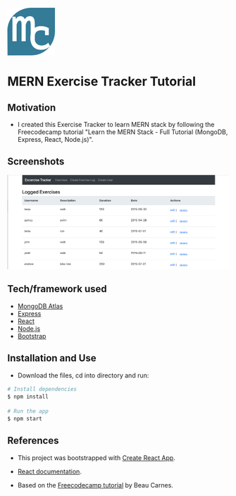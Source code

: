 
![Logo](./src/images/logo.png) 
# MERN Exercise Tracker Tutorial

## Motivation

- I created this Exercise Tracker to learn MERN stack by following the Freecodecamp tutorial "Learn the MERN Stack - Full Tutorial (MongoDB, Express, React, Node.js)".

## Screenshots

![screenshot](./src/images/screenshot.png)

## Tech/framework used

- [MongoDB Atlas](https://www.mongodb.com/cloud/atlas)
- [Express](https://expressjs.com/)
- [React](https://reactjs.org/)
- [Node.js](https://nodejs.org/en/)
- [Bootstrap](https://getbootstrap.com/)

## Installation and Use

- Download the files, cd into directory and run:
```bash
# Install dependencies
$ npm install

# Run the app
$ npm start
```
## References

- This project was bootstrapped with [Create React App](https://github.com/facebook/create-react-app).
- [React documentation](https://reactjs.org/).

- Based on the [Freecodecamp tutorial](https://www.youtube.com/watch?v=7CqJlxBYj-M&t=2416s) by Beau Carnes.

